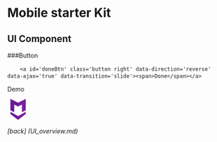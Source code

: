 Mobile starter Kit
================================

UI Component
--------------------------------

###Button		
		
		<a id='doneBtn' class='button right' data-direction='reverse' data-ajax='true' data-transition='slide'><span>Done</span></a>

Demo


![alt text][Demo]

[Demo]: https://github.com/adam-p/markdown-here/raw/master/src/common/images/icon48.png "Logo Title Text 2"

	
*[back] (UI_overview.md)*  
